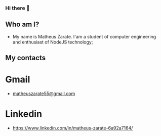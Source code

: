 ### Hi there 👋

## Who am I?

- My name is Matheus Zarate. I'am a student of computer engineering and enthusiast of NodeJS technology;

## My contacts

# Gmail

- matheuszarate55@gmail.com

# Linkedin

- https://www.linkedin.com/in/matheus-zarate-6a92a7164/

<!--
**zarateganso10/zarateganso10** is a ✨ _special_ ✨ repository because its `README.md` (this file) appears on your GitHub profile.

Here are some ideas to get you started:

- 🔭 I’m currently working on ...
- 🌱 I’m currently learning ...
- 👯 I’m looking to collaborate on ...
- 🤔 I’m looking for help with ...
- 💬 Ask me about ...
- 📫 How to reach me: ...
- 😄 Pronouns: ...
- ⚡ Fun fact: ...
-->
